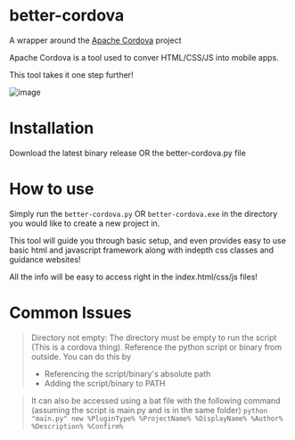 # better-cordova

A wrapper around the [Apache Cordova](https://github.com/apache/cordova) project

Apache Cordova is a tool used to conver HTML/CSS/JS into mobile apps.

This tool takes it one step further!

![image](https://github.com/user-attachments/assets/a81f3f5d-42c0-4d4c-bcf7-d603d1a3f833)

# Installation
Download the latest binary release OR the better-cordova.py file

# How to use

Simply run the `better-cordova.py` OR `better-cordova.exe` in the directory you would like to create a new project in.

This tool will guide you through basic setup, and even provides easy to use basic html and javascript framework along with indepth css classes and guidance websites!

All the info will be easy to access right in the index.html/css/js files!

# Common Issues

> Directory not empty: The directory must be empty to run the script (This is a cordova thing). Reference the python script or binary from outside. You can do this by
>   - Referencing the script/binary's absolute path
>   - Adding the script/binary to PATH

> It can also be accessed using a bat file with the following command (assuming the script is main.py and is in the same folder)
```python "main.py" new %PluginType% %ProjectName% %DisplayName% %Author% %Description% %Confirm%```
